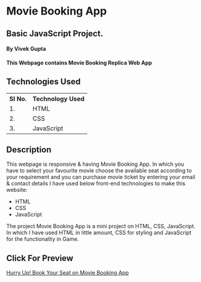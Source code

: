 # Movie Booking App

## Basic JavaScript Project. 

#### By Vivek Gupta

#### This Webpage contains Movie Booking Replica Web App

## Technologies Used

<table>
    <tr>
        <th>
            SI No.
            </th>
                <th>
            Technology Used
            </th>
    </tr>
    <tr>
        <td>
            1.
        </td>
        <td>
            HTML
        </td>
    </tr>
    <tr>
        <td>
            2.
        </td>
        <td>
            CSS
        </td>
    </tr>
    <tr>
        <td>
            3.
        </td>
        <td>
            JavaScript
        </td>
    </tr>
    
 </table>
    

## Description
This webpage is responsive & having Movie Booking App. In which you have to select your favourite movie choose the available seat according to your requirement and you can purchase movie ticket by entering your email & contact details
I have used below front-end technologies to make this website:

* HTML
* CSS
* JavaScript

<p>
The project Movie Booking App is a mini project on HTML, CSS, JavaScript. In which I have used HTML in little amount, CSS for styling and JavaScript for the functionality in Game.
</p>

## Click For Preview
<a href="https://thewisdomgupta.github.io/Movie-Booking-App/">Hurry Up! Book Your Seat on Movie Booking App</a>


